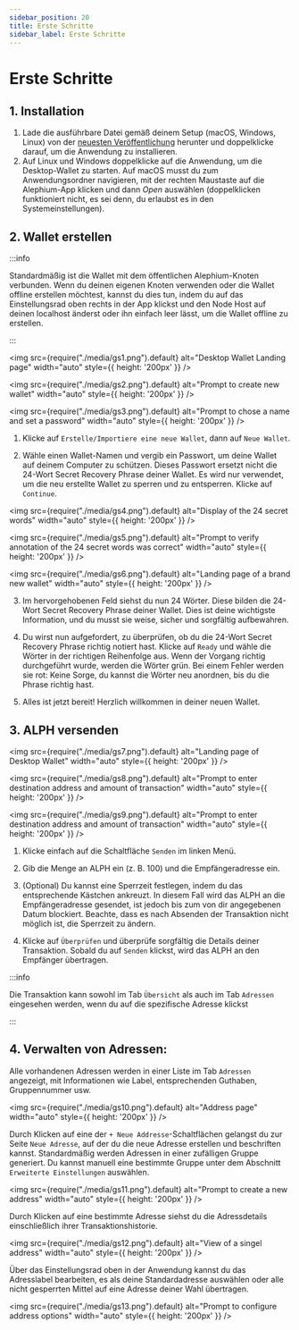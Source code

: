 ```yaml
---
sidebar_position: 20
title: Erste Schritte
sidebar_label: Erste Schritte
---
```


# Erste Schritte

## 1. Installation

1. Lade die ausführbare Datei gemäß deinem Setup (macOS, Windows, Linux) von der [neuesten Veröffentlichung](https://github.com/alephium/desktop-wallet/releases/latest) herunter und doppelklicke darauf, um die Anwendung zu installieren.
2. Auf Linux und Windows doppelklicke auf die Anwendung, um die Desktop-Wallet zu starten. Auf macOS musst du zum Anwendungsordner navigieren, mit der rechten Maustaste auf die Alephium-App klicken und dann  _Open_ auswählen (doppelklicken funktioniert nicht, es sei denn, du erlaubst es in den Systemeinstellungen).

## 2. Wallet erstellen

:::info

Standardmäßig ist die Wallet mit dem öffentlichen Alephium-Knoten verbunden. Wenn du deinen eigenen Knoten verwenden oder die Wallet offline erstellen möchtest, kannst du dies tun, indem du auf das Einstellungsrad oben rechts in der App klickst und den Node Host auf deinen localhost änderst oder ihn einfach leer lässt, um die Wallet offline zu erstellen.

:::

<img src={require("./media/gs1.png").default} alt="Desktop Wallet Landing page" width="auto" style={{ height: '200px' }} />

<img src={require("./media/gs2.png").default} alt="Prompt to create new wallet" width="auto" style={{ height: '200px' }} />

<img src={require("./media/gs3.png").default} alt="Prompt to chose a name and set a password" width="auto" style={{ height: '200px' }} />

1. Klicke auf `Erstelle/Importiere eine neue Wallet`, dann auf `Neue Wallet`.

2. Wähle einen Wallet-Namen und vergib ein Passwort, um deine Wallet auf deinem Computer zu schützen. Dieses Passwort ersetzt nicht die 24-Wort Secret Recovery Phrase deiner Wallet. Es wird nur verwendet, um die neu erstellte Wallet zu sperren und zu entsperren.
  Klicke auf  `Continue`.

<img src={require("./media/gs4.png").default} alt="Display of the 24 secret words" width="auto" style={{ height: '200px' }} />

<img src={require("./media/gs5.png").default} alt="Prompt to verify annotation of the 24 secret words was correct" width="auto" style={{ height: '200px' }} />

<img src={require("./media/gs6.png").default} alt="Landing page of a brand new wallet" width="auto" style={{ height: '200px' }} />

3. Im hervorgehobenen Feld siehst du nun 24 Wörter. Diese bilden die 24-Wort Secret Recovery Phrase deiner Wallet. Dies ist deine wichtigste Information, und du musst sie weise, sicher und sorgfältig aufbewahren.

4. Du wirst nun aufgefordert, zu überprüfen, ob du die 24-Wort Secret Recovery Phrase richtig notiert hast. Klicke auf `Ready` und wähle die Wörter in der richtigen Reihenfolge aus. Wenn der Vorgang richtig durchgeführt wurde, werden die Wörter grün. Bei einem Fehler werden sie rot: Keine Sorge, du kannst die Wörter neu anordnen, bis du die Phrase richtig hast.

5. Alles ist jetzt bereit! Herzlich willkommen in deiner neuen Wallet.

## 3. ALPH versenden

<img src={require("./media/gs7.png").default} alt="Landing page of Desktop Wallet" width="auto" style={{ height: '200px' }} />

<img src={require("./media/gs8.png").default} alt="Prompt to enter destination address and amount of transaction" width="auto" style={{ height: '200px' }} />

<img src={require("./media/gs9.png").default} alt="Prompt to enter destination address and amount of transaction" width="auto" style={{ height: '200px' }} />

1. Klicke einfach auf die Schaltfläche `Senden` im linken Menü.

2. Gib die Menge an ALPH ein (z. B. 100) und die Empfängeradresse ein.

3. (Optional) Du kannst eine Sperrzeit festlegen, indem du das entsprechende Kästchen ankreuzt. In diesem Fall wird das ALPH an die Empfängeradresse gesendet, ist jedoch bis zum von dir angegebenen Datum blockiert. Beachte, dass es nach Absenden der Transaktion nicht möglich ist, die Sperrzeit zu ändern.

4. Klicke auf `Überprüfen` und überprüfe sorgfältig die Details deiner Transaktion. Sobald du auf `Senden` klickst, wird das ALPH an den Empfänger übertragen.

:::info

Die Transaktion kann sowohl im Tab `Übersicht` als auch im Tab `Adressen` eingesehen werden, wenn du auf die spezifische Adresse klickst

:::

## 4. Verwalten von Adressen:

Alle vorhandenen Adressen werden in einer Liste im Tab `Adressen` angezeigt, mit Informationen wie Label, entsprechenden Guthaben, Gruppennummer usw.

<img src={require("./media/gs10.png").default} alt="Address page" width="auto" style={{ height: '200px' }} />

Durch Klicken auf eine der `+ Neue Addresse`-Schaltflächen gelangst du zur Seite `Neue Adresse`, auf der du die neue Adresse erstellen und beschriften kannst. Standardmäßig werden Adressen in einer zufälligen Gruppe generiert. Du kannst manuell eine bestimmte Gruppe unter dem Abschnitt `Erweiterte Einstellungen` auswählen.

<img src={require("./media/gs11.png").default} alt="Prompt to create a new address" width="auto" style={{ height: '200px' }} />

Durch Klicken auf eine bestimmte Adresse siehst du die Adressdetails einschließlich ihrer Transaktionshistorie.

<img src={require("./media/gs12.png").default} alt="View of a singel address" width="auto" style={{ height: '200px' }} />

Über das Einstellungsrad oben in der Anwendung kannst du das Adresslabel bearbeiten, es als deine Standardadresse auswählen oder alle nicht gesperrten Mittel auf eine Adresse deiner Wahl übertragen.

<img src={require("./media/gs13.png").default} alt="Prompt to configure address options" width="auto" style={{ height: '200px' }} />

